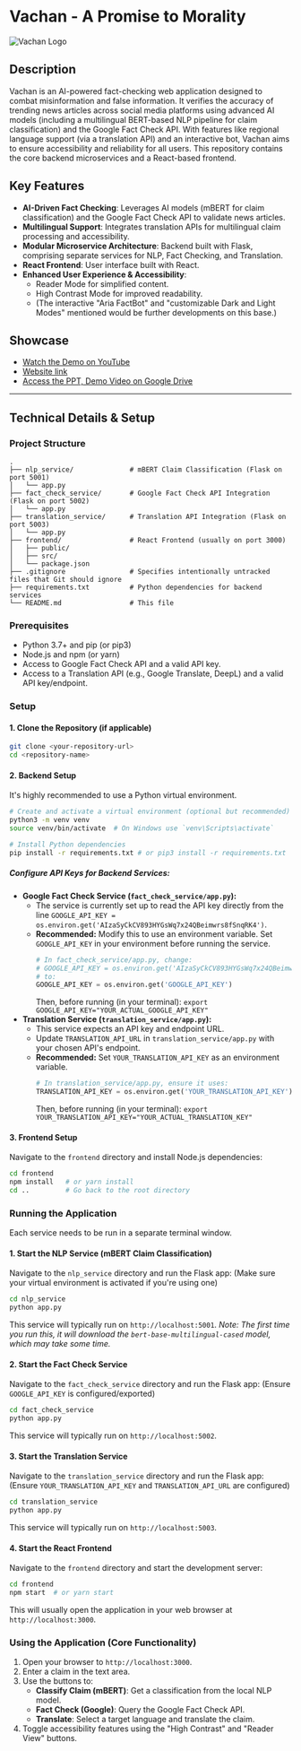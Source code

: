 # Vachan - A Promise to Morality

![Vachan Logo](https://pplx-res.cloudinary.com/image/upload/v1741530815/user_uploads/vaFaoCPkzLeSSgE/vachan_logo-removebg-preview.jpg)

## Description

Vachan is an AI-powered fact-checking web application designed to combat misinformation and false information. It verifies the accuracy of trending news articles across social media platforms using advanced AI models (including a multilingual BERT-based NLP pipeline for claim classification) and the Google Fact Check API. With features like regional language support (via a translation API) and an interactive bot, Vachan aims to ensure accessibility and reliability for all users. This repository contains the core backend microservices and a React-based frontend.

## Key Features

*   **AI-Driven Fact Checking**: Leverages AI models (mBERT for claim classification) and the Google Fact Check API to validate news articles.
*   **Multilingual Support**: Integrates translation APIs for multilingual claim processing and accessibility.
*   **Modular Microservice Architecture**: Backend built with Flask, comprising separate services for NLP, Fact Checking, and Translation.
*   **React Frontend**: User interface built with React.
*   **Enhanced User Experience & Accessibility**:
    *   Reader Mode for simplified content.
    *   High Contrast Mode for improved readability.
    *   (The interactive "Aria FactBot" and "customizable Dark and Light Modes" mentioned would be further developments on this base.)

## Showcase

*   [Watch the Demo on YouTube](https://www.youtube.com/watch?v=7WnDl5LnKYM)
*   [Website link](https://vachan1.vercel.app/landing)
*   [Access the PPT, Demo Video on Google Drive](https://drive.google.com/drive/folders/1sRW1goXgG2rOL0CsMoWrP8IdkQLm7iZy?usp=sharing)

---

## Technical Details & Setup

### Project Structure

```
.
├── nlp_service/              # mBERT Claim Classification (Flask on port 5001)
│   └── app.py
├── fact_check_service/       # Google Fact Check API Integration (Flask on port 5002)
│   └── app.py
├── translation_service/      # Translation API Integration (Flask on port 5003)
│   └── app.py
├── frontend/                 # React Frontend (usually on port 3000)
│   ├── public/
│   ├── src/
│   └── package.json
├── .gitignore                # Specifies intentionally untracked files that Git should ignore
├── requirements.txt          # Python dependencies for backend services
└── README.md                 # This file
```

### Prerequisites

*   Python 3.7+ and pip (or pip3)
*   Node.js and npm (or yarn)
*   Access to Google Fact Check API and a valid API key.
*   Access to a Translation API (e.g., Google Translate, DeepL) and a valid API key/endpoint.

### Setup

#### 1. Clone the Repository (if applicable)

```bash
git clone <your-repository-url>
cd <repository-name>
```

#### 2. Backend Setup

It's highly recommended to use a Python virtual environment.

```bash
# Create and activate a virtual environment (optional but recommended)
python3 -m venv venv
source venv/bin/activate  # On Windows use `venv\Scripts\activate`

# Install Python dependencies
pip install -r requirements.txt # or pip3 install -r requirements.txt
```

##### Configure API Keys for Backend Services:

*   **Google Fact Check Service (`fact_check_service/app.py`):**
    *   The service is currently set up to read the API key directly from the line `GOOGLE_API_KEY = os.environ.get('AIzaSyCkCV893HYGsWq7x24QBeimwrs8fSnqRK4')`.
    *   **Recommended:** Modify this to use an environment variable. Set `GOOGLE_API_KEY` in your environment before running the service.
        ```python
        # In fact_check_service/app.py, change:
        # GOOGLE_API_KEY = os.environ.get('AIzaSyCkCV893HYGsWq7x24QBeimwrs8fSnqRK4')
        # to:
        GOOGLE_API_KEY = os.environ.get('GOOGLE_API_KEY')
        ```
        Then, before running (in your terminal): `export GOOGLE_API_KEY="YOUR_ACTUAL_GOOGLE_API_KEY"`
*   **Translation Service (`translation_service/app.py`):**
    *   This service expects an API key and endpoint URL.
    *   Update `TRANSLATION_API_URL` in `translation_service/app.py` with your chosen API's endpoint.
    *   **Recommended:** Set `YOUR_TRANSLATION_API_KEY` as an environment variable.
        ```python
        # In translation_service/app.py, ensure it uses:
        TRANSLATION_API_KEY = os.environ.get('YOUR_TRANSLATION_API_KEY')
        ```
        Then, before running (in your terminal): `export YOUR_TRANSLATION_API_KEY="YOUR_ACTUAL_TRANSLATION_KEY"`

#### 3. Frontend Setup

Navigate to the `frontend` directory and install Node.js dependencies:

```bash
cd frontend
npm install   # or yarn install
cd ..         # Go back to the root directory
```

### Running the Application

Each service needs to be run in a separate terminal window.

#### 1. Start the NLP Service (mBERT Claim Classification)

Navigate to the `nlp_service` directory and run the Flask app:
(Make sure your virtual environment is activated if you're using one)

```bash
cd nlp_service
python app.py
```
This service will typically run on `http://localhost:5001`.
*Note: The first time you run this, it will download the `bert-base-multilingual-cased` model, which may take some time.*

#### 2. Start the Fact Check Service

Navigate to the `fact_check_service` directory and run the Flask app:
(Ensure `GOOGLE_API_KEY` is configured/exported)

```bash
cd fact_check_service
python app.py
```
This service will typically run on `http://localhost:5002`.

#### 3. Start the Translation Service

Navigate to the `translation_service` directory and run the Flask app:
(Ensure `YOUR_TRANSLATION_API_KEY` and `TRANSLATION_API_URL` are configured)

```bash
cd translation_service
python app.py
```
This service will typically run on `http://localhost:5003`.

#### 4. Start the React Frontend

Navigate to the `frontend` directory and start the development server:

```bash
cd frontend
npm start  # or yarn start
```
This will usually open the application in your web browser at `http://localhost:3000`.

### Using the Application (Core Functionality)

1.  Open your browser to `http://localhost:3000`.
2.  Enter a claim in the text area.
3.  Use the buttons to:
    *   **Classify Claim (mBERT)**: Get a classification from the local NLP model.
    *   **Fact Check (Google)**: Query the Google Fact Check API.
    *   **Translate**: Select a target language and translate the claim.
4.  Toggle accessibility features using the "High Contrast" and "Reader View" buttons.
